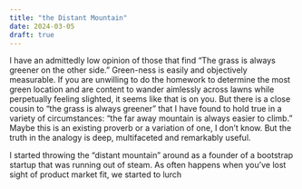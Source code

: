 ```yaml
---
title: "the Distant Mountain"
date: 2024-03-05
draft: true
---
```

I have an admittedly low opinion of those that find “The grass is always greener on the other side.” Green-ness is easily and objectively measurable. If you are unwilling to do the homework to determine the most green location and are content to wander aimlessly across lawns while perpetually feeling slighted, it seems like that is on you.
But there is a close cousin to “the grass is always greener” that I have found to hold true in a variety of circumstances: “the far away mountain is always easier to climb.” Maybe this is an existing proverb or a variation of one, I don’t know. But the truth in the analogy is deep, multifaceted and remarkably useful. 

I started throwing the “distant mountain” around as a founder of a bootstrap startup that was running out of steam. As often happens when you’ve lost sight of product market fit, we started to lurch 
<!--stackedit_data:
eyJoaXN0b3J5IjpbLTIxMzYyMjc5NTYsMjA2Mzk2NTA1MSwtMj
c5MDAzMjE1XX0=
-->